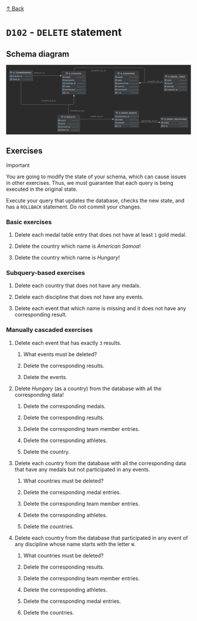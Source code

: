 [↑ Back](./README.md)

# `D102` - `DELETE` statement

## Schema diagram

![Schema diagram](./img/olympics-schema.png)

## Exercises

> [!IMPORTANT]
>
> You are going to modify the state of your schema, which can cause issues in other exercises. Thus, we must guarantee that each query is being executed in the original state.
>
> Execute your query that updates the database, checks the new state, and has a `ROLLBACK` statement. Do not commit your changes.

### Basic exercises

1. Delete each medal table entry that does not have at least `1` gold medal.

1. Delete the country which name is *American Samoa*!

1. Delete the country which name is *Hungary*!

### Subquery-based exercises

1. Delete each country that does not have any medals.

1. Delete each discipline that does not have any events.

1. Delete each event that which name is missing and it does not have any corresponding result.

### Manually cascaded exercises

1. Delete each event that has exactly `3` results.

   1. What events must be deleted?

   1. Delete the corresponding results.

   1. Delete the events.

1. Delete *Hungary* (as a country) from the database with all the corresponding data!

   1. Delete the corresponding medals.

   1. Delete the corresponding results.

   1. Delete the corresponding team member entries.

   1. Delete the corresponding athletes.

   1. Delete the country.

1. Delete each country from the database with all the corresponding data that have any medals but not participated in any events.

   1. What countries must be deleted?

   1. Delete the corresponding medal entries.

   1. Delete the corresponding team member entries.

   1. Delete the corresponding athletes.

   1. Delete the countries.

1. Delete each country from the database that participated in any event of any discipline whose name starts with the letter `W`.

   1. What countries must be deleted?

   1. Delete the corresponding results.

   1. Delete the corresponding team member entries.

   1. Delete the corresponding athletes.

   1. Delete the corresponding medal entries.

   1. Delete the countries.